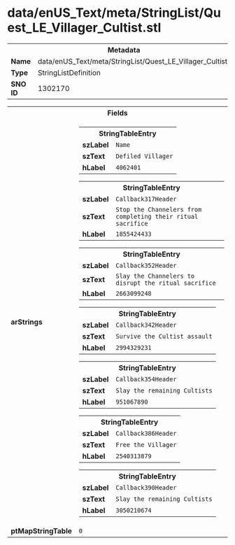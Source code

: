 <h1>data/enUS_Text/meta/StringList/Quest_LE_Villager_Cultist.stl</h1><table><tr><th colspan="100%">Metadata</th></tr><tr><td><b>Name</b></td><td>data/enUS_Text/meta/StringList/Quest_LE_Villager_Cultist.stl</td></tr><tr><td><b>Type</b></td><td>StringListDefinition</td></tr><tr><td><b>SNO ID</b></td><td>1302170</td></tr></table>

<table><tr><th colspan="100%">Fields</th></tr><tr><td><b>arStrings</b></td><td><table><tr><th colspan="100%">StringTableEntry</th></tr><tr><td><b>szLabel</b></td><td><code>Name</code></td></tr><tr><td><b>szText</b></td><td><code>Defiled Villager</code></td></tr><tr><td><b>hLabel</b></td><td><code>4062401</code></td></tr></table>


<table><tr><th colspan="100%">StringTableEntry</th></tr><tr><td><b>szLabel</b></td><td><code>Callback317Header</code></td></tr><tr><td><b>szText</b></td><td><code>Stop the Channelers from completing their ritual sacrifice</code></td></tr><tr><td><b>hLabel</b></td><td><code>1855424433</code></td></tr></table>


<table><tr><th colspan="100%">StringTableEntry</th></tr><tr><td><b>szLabel</b></td><td><code>Callback352Header</code></td></tr><tr><td><b>szText</b></td><td><code>Slay the Channelers to disrupt the ritual sacrifice</code></td></tr><tr><td><b>hLabel</b></td><td><code>2663099248</code></td></tr></table>


<table><tr><th colspan="100%">StringTableEntry</th></tr><tr><td><b>szLabel</b></td><td><code>Callback342Header</code></td></tr><tr><td><b>szText</b></td><td><code>Survive the Cultist assault</code></td></tr><tr><td><b>hLabel</b></td><td><code>2994329231</code></td></tr></table>


<table><tr><th colspan="100%">StringTableEntry</th></tr><tr><td><b>szLabel</b></td><td><code>Callback354Header</code></td></tr><tr><td><b>szText</b></td><td><code>Slay the remaining Cultists</code></td></tr><tr><td><b>hLabel</b></td><td><code>951067890</code></td></tr></table>


<table><tr><th colspan="100%">StringTableEntry</th></tr><tr><td><b>szLabel</b></td><td><code>Callback386Header</code></td></tr><tr><td><b>szText</b></td><td><code>Free the Villager</code></td></tr><tr><td><b>hLabel</b></td><td><code>2540313879</code></td></tr></table>


<table><tr><th colspan="100%">StringTableEntry</th></tr><tr><td><b>szLabel</b></td><td><code>Callback390Header</code></td></tr><tr><td><b>szText</b></td><td><code>Slay the remaining Cultists</code></td></tr><tr><td><b>hLabel</b></td><td><code>3050210674</code></td></tr></table>


</td></tr><tr><td><b>ptMapStringTable</b></td><td><code>0</code></td></tr></table>

